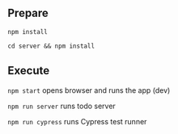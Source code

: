 ## Prepare

`npm install`

`cd server && npm install`

## Execute

`npm start` opens browser and runs the app (dev) 

`npm run server` runs todo server

`npm run cypress` runs Cypress test runner
